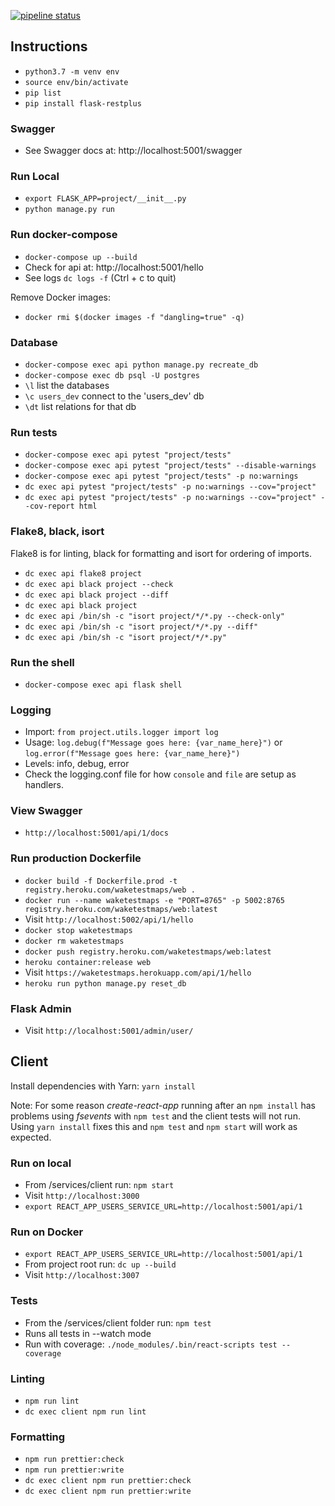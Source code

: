 [![pipeline status](https://gitlab.com/nicholaspretorius/testmaps/badges/master/pipeline.svg)](https://gitlab.com/https://gitlab.com/nicholaspretorius/testmaps/commits/master)

## Instructions

* `python3.7 -m venv env`
* `source env/bin/activate`
* `pip list`
* `pip install flask-restplus`

### Swagger

* See Swagger docs at: http://localhost:5001/swagger

### Run Local

* `export FLASK_APP=project/__init__.py`
* `python manage.py run`

### Run docker-compose

* `docker-compose up --build`
* Check for api at: http://localhost:5001/hello
* See logs `dc logs -f` (Ctrl + c to quit)

Remove <none> Docker images: 

* `docker rmi $(docker images -f "dangling=true" -q)`

### Database

* `docker-compose exec api python manage.py recreate_db`
* `docker-compose exec db psql -U postgres`
* `\l` list the databases
* `\c users_dev` connect to the 'users_dev' db
* `\dt` list relations for that db

### Run tests

* `docker-compose exec api pytest "project/tests"`
* `docker-compose exec api pytest "project/tests" --disable-warnings`
* `docker-compose exec api pytest "project/tests" -p no:warnings`
* `dc exec api pytest "project/tests" -p no:warnings --cov="project"`
* `dc exec api pytest "project/tests" -p no:warnings --cov="project" --cov-report html`

### Flake8, black, isort

Flake8 is for linting, black for formatting and isort for ordering of imports.

* `dc exec api flake8 project`
* `dc exec api black project --check`
* `dc exec api black project --diff`
* `dc exec api black project`
* `dc exec api /bin/sh -c "isort project/*/*.py --check-only"`
* `dc exec api /bin/sh -c "isort project/*/*.py --diff"`
* `dc exec api /bin/sh -c "isort project/*/*.py"`

### Run the shell

* `docker-compose exec api flask shell`


### Logging

* Import: `from project.utils.logger import log`
* Usage: `log.debug(f"Message goes here: {var_name_here}")` or `log.error(f"Message goes here: {var_name_here}")`
* Levels: info, debug, error
* Check the logging.conf file for how `console` and `file` are setup as handlers. 

### View Swagger

* `http://localhost:5001/api/1/docs`


### Run production Dockerfile

* `docker build -f Dockerfile.prod -t registry.heroku.com/waketestmaps/web .`
* `docker run --name waketestmaps -e "PORT=8765" -p 5002:8765 registry.heroku.com/waketestmaps/web:latest`
* Visit `http://localhost:5002/api/1/hello`
* `docker stop waketestmaps`
* `docker rm waketestmaps`
* `docker push registry.heroku.com/waketestmaps/web:latest`
* `heroku container:release web`
* Visit `https://waketestmaps.herokuapp.com/api/1/hello`
* `heroku run python manage.py reset_db`

### Flask Admin

* Visit `http://localhost:5001/admin/user/`


## Client

Install dependencies with Yarn: `yarn install`

Note: For some reason *create-react-app* running after an `npm install` has problems using *fsevents* with `npm test` and the client tests will not run. Using `yarn install` fixes this and `npm test` and `npm start` will work as expected.

### Run on local

* From /services/client run: `npm start`
* Visit `http://localhost:3000`
* `export REACT_APP_USERS_SERVICE_URL=http://localhost:5001/api/1`


### Run on Docker

* `export REACT_APP_USERS_SERVICE_URL=http://localhost:5001/api/1`
* From project root run: `dc up --build`
* Visit `http://localhost:3007`

### Tests

* From the /services/client folder run: `npm test`
* Runs all tests in --watch mode 
* Run with coverage: `./node_modules/.bin/react-scripts test --coverage`

### Linting

* `npm run lint`
* `dc exec client npm run lint`

### Formatting

* `npm run prettier:check`
* `npm run prettier:write`
* `dc exec client npm run prettier:check`
* `dc exec client npm run prettier:write`